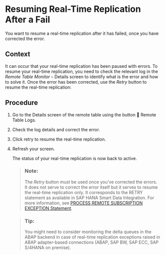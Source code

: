 <!-- loiofc0bfbe875cf4e2eb83a51aa00047f9c -->

<link rel="stylesheet" type="text/css" href="../css/sap-icons.css"/>

# Resuming Real-Time Replication After a Fail

You want to resume a real-time replication after it has failed, once you have corrected the error.



## Context

It can occur that your real-time replication has been paused with errors. To resume your real-time replication, you need to check the relevant log in the *Remote Table Monitor* – Details screen to identify what is the error and how to solve it. Once the error has been corrected, use the *Retry* button to resume the real-time replication:



## Procedure

1.  Go to the Details screen of the remote table using the button <span class="FPA-icons"></span> Remote Table Logs.

2.  Check the log details and correct the error.

3.  Click retry to resume the real-time replication.

4.  Refresh your screen.

    The status of your real-time replication is now back to active.

    > ### Note:  
    > The *Retry* button must be used once you’ve corrected the errors. It does not serve to correct the error itself but it serves to resume the real-time replication only. It corresponds to the RETRY statement as available in SAP HANA Smart Data Integration. For more information, see [PROCESS REMOTE SUBSCRIPTION EXCEPTION Statement](https://help.sap.com/viewer/d60a5abb34d246cdb4ab7a4f6b9e3c93/latest/en-US/cb07e41e35594070a877be6822ccb36a.html).

    > ### Tip:  
    > You might need to consider monitoring the delta queues in the ABAP backend in case of real-time replication exceptions raised in ABAP adapter-based connections \(ABAP, SAP BW, SAP ECC, SAP S/4HANA on premise\).


